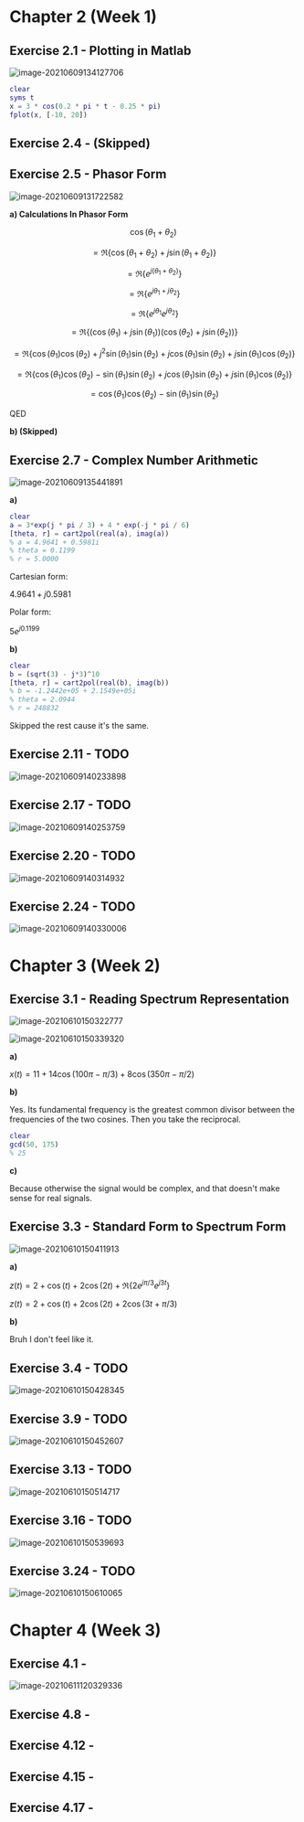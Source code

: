 # Chapter 2 (Week 1)

## Exercise 2.1 - Plotting in Matlab

![image-20210609134127706](image-20210609134127706.png)

```matlab
clear
syms t
x = 3 * cos(0.2 * pi * t - 0.25 * pi)
fplot(x, [-10, 20])
```

## Exercise 2.4 - (Skipped)

## Exercise 2.5 - Phasor Form

![image-20210609131722582](image-20210609131722582.png)

**a) Calculations In Phasor Form**

$$\cos(\theta_1 +\theta_2)$$ 

$$= \Re\{\cos(\theta_1 + \theta_2) + j\sin(\theta_1 + \theta_2)\}$$ 

$$= \Re\{e^{j(\theta_1 + \theta_2)}\}$$

$$=\Re\{e^{j\theta_1 + j\theta_2}\}$$

$$=\Re\{e^{j\theta_1}e^{j\theta_2}\}$$

$$=\Re\{(\cos(\theta_1)+j\sin(\theta_1))(\cos(\theta_2)+j\sin(\theta_2))\}$$

$$=\Re\{\cos(\theta_1)\cos(\theta_2)+j^2\sin(\theta_1)\sin(\theta_2)+j\cos(\theta_1)\sin(\theta_2)+j\sin(\theta_1)\cos(\theta_2)\}$$

$$=\Re\{\cos(\theta_1)\cos(\theta_2)-\sin(\theta_1)\sin(\theta_2)+j\cos(\theta_1)\sin(\theta_2)+j\sin(\theta_1)\cos(\theta_2)\}$$

$$=\cos(\theta_1)\cos(\theta_2)-\sin(\theta_1)\sin(\theta_2)$$

QED

**b) (Skipped)**

## Exercise 2.7 - Complex Number Arithmetic

![image-20210609135441891](image-20210609135441891.png)

**a)**

```matlab
clear
a = 3*exp(j * pi / 3) + 4 * exp(-j * pi / 6)
[theta, r] = cart2pol(real(a), imag(a))
% a = 4.9641 + 0.5981i
% theta = 0.1199
% r = 5.0000
```

Cartesian form:

$4.9641 + j0.5981$

Polar form:

$5e^{j0.1199}$

**b)**

```matlab
clear
b = (sqrt(3) - j*3)^10
[theta, r] = cart2pol(real(b), imag(b))
% b = -1.2442e+05 + 2.1549e+05i
% theta = 2.0944
% r = 248832
```

Skipped the rest cause it's the same.

## Exercise 2.11 - TODO

![image-20210609140233898](image-20210609140233898.png)

## Exercise 2.17 - TODO

![image-20210609140253759](image-20210609140253759.png)

## Exercise 2.20 - TODO

![image-20210609140314932](image-20210609140314932.png)

## Exercise 2.24 - TODO

![image-20210609140330006](image-20210609140330006.png)



# Chapter 3 (Week 2)

## Exercise 3.1 - Reading Spectrum Representation

![image-20210610150322777](image-20210610150322777.png)

![image-20210610150339320](image-20210610150339320.png)

**a)**

$x(t) = 11 + 14\cos(100\pi-\pi/3)+8\cos(350\pi-\pi/2)$

**b)**

Yes. Its fundamental frequency is the greatest common divisor between the frequencies of the two cosines. Then you take the reciprocal.

```matlab
clear
gcd(50, 175)
% 25
```

**c)**

Because otherwise the signal would be complex, and that doesn't make sense for real signals.

## Exercise 3.3 - Standard Form to Spectrum Form

![image-20210610150411913](image-20210610150411913.png)

**a)**

$z(t) = 2 + \cos(t) + 2\cos(2 t) + \Re\{2 e^{j\pi/3} e^{j3t}\}$

$z(t)=2+\cos(t)+2\cos(2t)+2\cos(3t+\pi/3)$

**b)**

Bruh I don't feel like it.

## Exercise 3.4 - TODO

![image-20210610150428345](image-20210610150428345.png)



## Exercise 3.9 - TODO

![image-20210610150452607](image-20210610150452607.png)

## Exercise 3.13 - TODO

![image-20210610150514717](image-20210610150514717.png)

## Exercise 3.16 - TODO

![image-20210610150539693](image-20210610150539693.png)

## Exercise 3.24 - TODO

![image-20210610150610065](image-20210610150610065.png)

# Chapter 4 (Week 3)

## Exercise 4.1 -

![image-20210611120329336](image-20210611120329336.png)





## Exercise 4.8 -

## Exercise 4.12 -

## Exercise 4.15 -

## Exercise 4.17 -

